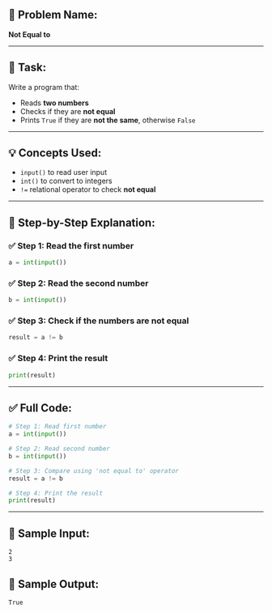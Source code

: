 ## 🧩 **Problem Name:**

**Not Equal to**

---

## 📝 **Task:**

Write a program that:

- Reads **two numbers**
- Checks if they are **not equal**
- Prints `True` if they are **not the same**, otherwise `False`

---

## 💡 **Concepts Used:**

- `input()` to read user input
- `int()` to convert to integers
- `!=` relational operator to check **not equal**

---

## 🧠 **Step-by-Step Explanation:**

### ✅ Step 1: Read the first number

```python
a = int(input())
```

### ✅ Step 2: Read the second number

```python
b = int(input())
```

### ✅ Step 3: Check if the numbers are **not equal**

```python
result = a != b
```

### ✅ Step 4: Print the result

```python
print(result)
```

---

## ✅ Full Code:

```python
# Step 1: Read first number
a = int(input())

# Step 2: Read second number
b = int(input())

# Step 3: Compare using 'not equal to' operator
result = a != b

# Step 4: Print the result
print(result)
```

---

## 🧪 Sample Input:

```
2
3
```

## 🎯 Sample Output:

```
True
```

